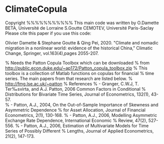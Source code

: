 # ClimateCopula


 Copyright
%%%%%%%%%%%
 This main code was written by 
 O.Damette BETA, Université de Lorraine 
 S.Goutte CEMOTEV, Université Paris-Saclay
 Please cite this paper if you use this code:

 Olivier Damette & Stephane Goutte & Qing Pei, 2020. 
 "Climate and nomadic migration in a nonlinear world: evidence of the historical China," Climatic Change, Springer, vol.163(4),pages 2055-207.


% Needs the Patton Copula Toolbox which can be downloaded
% from http://public.econ.duke.edu/~ap172/Patton_copula_toolbox.zip
% This toolbox is a collection of Matlab functions on copulas for financial
% time series. The main papers from that research are listed below.
% http://fmg.lse.ac.uk/~patton
% References
% - Granger, C.W.J, T. Ter‰svirta, and A.J. Patton, 2006 Common Factors in Conditional
% Distributions for Bivariate Time Series, Journal of Econometrics, 132(1), 43-57.   
% - Patton, A.J., 2004, On the Out-of-Sample Importance of Skewness and Asymmetric Dependence
% for Asset Allocation, Journal of Financial Econometrics, 2(1), 130-168.
% - Patton, A.J., 2006, Modelling Asymmetric Exchange Rate Dependence, International Economic
% Review, 47(2), 527-556.
% - Patton, A.J., 2006, Estimation of Multivariate Models for Time Series of Possibly Different
% Lengths, Journal of Applied Econometrics, 21(2), 147-173.  
